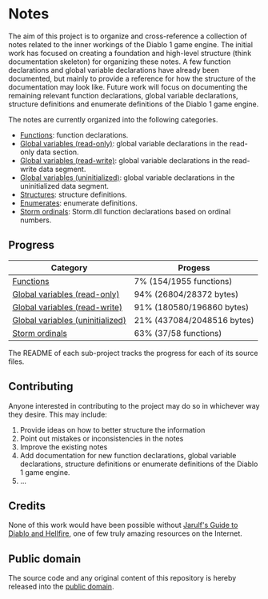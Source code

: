 # Notes

The aim of this project is to organize and cross-reference a collection of notes related to the inner workings of the Diablo 1 game engine. The initial work has focused on creating a foundation and high-level structure (think documentation skeleton) for organizing these notes. A few function declarations and global variable declarations have already been documented, but mainly to provide a reference for how the structure of the documentation may look like. Future work will focus on documenting the remaining relevant function declarations, global variable declarations, structure definitions and enumerate definitions of the Diablo 1 game engine.

The notes are currently organized into the following categories.

* [Functions](functions/README.md): function declarations.
* [Global variables (read-only)](rdata/README.md): global variable declarations in the read-only data section.
* [Global variables (read-write)](data/README.md): global variable declarations in the read-write data segment.
* [Global variables (uninitialized)](bss/README.md): global variable declarations in the uninitialized data segment.
* [Structures](structures.md): structure definitions.
* [Enumerates](enumerates.md): enumerate definitions.
* [Storm ordinals](storm.md): Storm.dll function declarations based on ordinal numbers.

## Progress

| Category                                          | Progess                        |
|---------------------------------------------------|--------------------------------|
| [Functions](functions/README.md)                  | 7% (154/1955 functions)        |
| [Global variables (read-only)](rdata/README.md)   | 94% (26804/28372 bytes)        |
| [Global variables (read-write)](data/README.md)   | 91% (180580/196860 bytes)      |
| [Global variables (uninitialized)](bss/README.md) | 21% (437084/2048516 bytes)     |
| [Storm ordinals](storm.md)                        | 63% (37/58 functions)          |

The README of each sub-project tracks the progress for each of its source files.

## Contributing

Anyone interested in contributing to the project may do so in whichever way they desire. This may include:

1. Provide ideas on how to better structure the information
2. Point out mistakes or inconsistencies in the notes
3. Improve the existing notes
4. Add documentation for new function declarations, global variable declarations, structure definitions or enumerate definitions of the Diablo 1 game engine.
5. ...

## Credits

None of this work would have been possible without [Jarulf's Guide to Diablo and Hellfire](http://www.lurkerlounge.com/diablo/jarulf/jarulf162.pdf), one of few truly amazing resources on the Internet.

## Public domain

The source code and any original content of this repository is hereby released into the [public domain].

[public domain]: https://creativecommons.org/publicdomain/zero/1.0/
